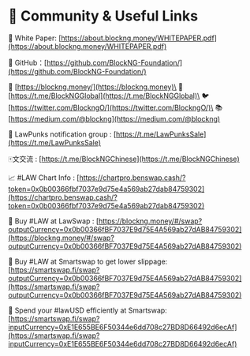 # 🔗 Community & Useful Links

📖 White Paper: [https://about.blockng.money/WHITEPAPER.pdf](https://about.blockng.money/WHITEPAPER.pdf)

🐶 GitHub：[https://github.com/BlockNG-Foundation/](https://github.com/BlockNG-Foundation/)

🔗 [https://blockng.money/](https://blockng.money)\
👥 [https://t.me/BlockNGGlobal](https://t.me/BlockNGGlobal)\
🐦 [https://twitter.com/BlockngO/](https://twitter.com/BlockngO/)\
📚 [https://medium.com/@blockng](https://medium.com/@blockng)

🤖 LawPunks notification group : [https://t.me/LawPunksSale](https://t.me/LawPunksSale)

🀄️文交流 : [https://t.me/BlockNGChinese](https://t.me/BlockNGChinese)

📈 #LAW Chart Info : [https://chartpro.benswap.cash/?token=0x0b00366fbf7037e9d75e4a569ab27dab84759302](https://chartpro.benswap.cash/?token=0x0b00366fbf7037e9d75e4a569ab27dab84759302)

💸 Buy #LAW at LawSwap : [https://blockng.money/#/swap?outputCurrency=0x0b00366fBF7037E9d75E4A569ab27dAB84759302](https://blockng.money/#/swap?outputCurrency=0x0b00366fBF7037E9d75E4A569ab27dAB84759302)

💸 Buy #LAW at Smartswap to get lower slippage: [https://smartswap.fi/swap?outputCurrency=0x0b00366fBF7037E9d75E4A569ab27dAB84759302](https://smartswap.fi/swap?outputCurrency=0x0b00366fBF7037E9d75E4A569ab27dAB84759302)

🤑 Spend your #lawUSD efficiently at Smartswap: [https://smartswap.fi/swap?inputCurrency=0xE1E655BE6F50344e6dd708c27BD8D66492d6ecAf](https://smartswap.fi/swap?inputCurrency=0xE1E655BE6F50344e6dd708c27BD8D66492d6ecAf)

